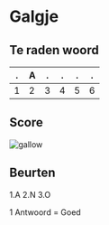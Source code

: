 # Galgje

## Te raden woord

|.|A|.|.|.|.|
|-|-|-|-|-|-|
|1|2|3|4|5|6|

## Score
![gallow](./images/3.png)

## Beurten
1.A
2.N
3.O 


1 Antwoord = Goed
